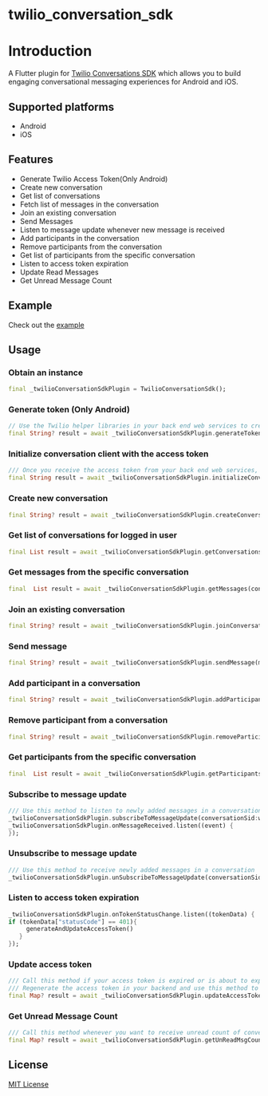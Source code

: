# twilio_conversation_sdk

# Introduction

A Flutter plugin for [Twilio Conversations SDK](https://www.twilio.com/docs/conversations) which allows you to build engaging conversational messaging experiences for Android and iOS.

## Supported platforms
- Android
- iOS

## Features
- Generate Twilio Access Token(Only Android)
- Create new conversation
- Get list of conversations
- Fetch list of messages in the conversation
- Join an existing conversation
- Send Messages
- Listen to message update whenever new message is received
- Add participants in the conversation
- Remove participants from the conversation
- Get list of participants from the specific conversation
- Listen to access token expiration
- Update Read Messages
- Get Unread Message Count

## Example
Check out the [example](https://github.com/ALAlliancetek/twilio_conversation_sdk/tree/main/example)

## Usage
### Obtain an instance
```dart
final _twilioConversationSdkPlugin = TwilioConversationSdk();
```

### Generate token (Only Android)
```dart
// Use the Twilio helper libraries in your back end web services to create access tokens for both Android and iOS platform. However you can use this method to generate access token for Android.
final String? result = await _twilioConversationSdkPlugin.generateToken(accountSid:credentials['accountSid'],apiKey:credentials['apiKey'],apiSecret:credentials['apiSecret'],identity:credentials['identity'],serviceSid: credentials['serviceSid']);
```

### Initialize conversation client with the access token
```dart
/// Once you receive the access token from your back end web services, pass it to this method to authenticate the twilio user
final String result = await _twilioConversationSdkPlugin.initializeConversationClient(accessToken: accessToken);
```

### Create new conversation
```dart
final String? result = await _twilioConversationSdkPlugin.createConversation(conversationName:conversationName, identity: identity);
```

### Get list of conversations for logged in user
```dart
final List result = await _twilioConversationSdkPlugin.getConversations() ?? [];
```

### Get messages from the specific conversation
```dart
final  List result = await _twilioConversationSdkPlugin.getMessages(conversationId: conversationId) ?? [];
```

### Join an existing conversation
```dart
final String? result = await _twilioConversationSdkPlugin.joinConversation(conversationId:conversationId);
```

### Send message
```dart
final String? result = await _twilioConversationSdkPlugin.sendMessage(message:enteredMessage,conversationId:conversationId);
```

### Add participant in a conversation
```dart
final String? result = await _twilioConversationSdkPlugin.addParticipant(participantName:participantName,conversationId:conversationId);
```
### Remove participant from a conversation
```dart
final String? result = await _twilioConversationSdkPlugin.removeParticipant(participantName:participantName,conversationId:conversationId);
```

### Get participants from the specific conversation
```dart
final  List result = await _twilioConversationSdkPlugin.getParticipants(conversationId: conversationId) ?? [];
```

### Subscribe to message update
```dart
/// Use this method to listen to newly added messages in a conversation
_twilioConversationSdkPlugin.subscribeToMessageUpdate(conversationSid:widget.conversationSid);
_twilioConversationSdkPlugin.onMessageReceived.listen((event) {
});
```

### Unsubscribe to message update
```dart
/// Use this method to receive newly added messages in a conversation
_twilioConversationSdkPlugin.unSubscribeToMessageUpdate(conversationSid: widget.conversationSid);
```

### Listen to access token expiration
```dart
_twilioConversationSdkPlugin.onTokenStatusChange.listen((tokenData) {
if (tokenData["statusCode"] == 401){
     generateAndUpdateAccessToken()
   }
});
```
### Update access token
```dart
/// Call this method if your access token is expired or is about to expire.
/// Regenerate the access token in your backend and use this method to update the token.
final Map? result = await _twilioConversationSdkPlugin.updateAccessToken(accessToken:accessToken);
```

### Get Unread Message Count
```dart
/// Call this method whenever you want to receive unread count of conversation
final Map? result = await _twilioConversationSdkPlugin.getUnReadMsgCount(conversationId: widget.conversationSid);
```

## License
[MIT License](https://github.com/ALAlliancetek/twilio_conversation_sdk/blob/main/LICENSE)


